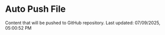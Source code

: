 # Auto Push File

Content that will be pushed to GitHub repository.
Last updated: 07/09/2025, 05:00:52 PM